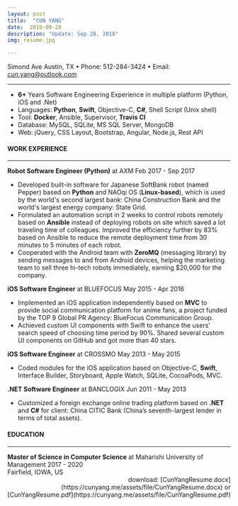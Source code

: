 ```yaml
---
layout: post
title:  "CUN YANG"
date:  2018-09-28  
description: "Update: Sep 28, 2018"
img: resume.jpg

---
```

<div id="container">
<p id="contact-info">Simond Ave Austin, TX • Phone: 512-284-3424 • Email: <a href="mailto:cun.yang@outlook.com">cun.yang@outlook.com</a></p>
<hr />


<ul>
<li>
  <b>6+</b> Years Software Engineering Experience in multiple platform (Python, iOS and .Net)
</li>
<li>
  Languages: <b>Python</b>, <b>Swift</b>, Objective-C, <b>C#</b>, Shell Script (Unix shell)
</li>
<li>
  Tool: <b>Docker</b>, Ansible, Supervisor, <b>Travis CI</b>
</li>
<li>
  Database: MySQL, SQLite, MS SQL Server, MongoDB
</li>
<li>
  Web: jQuery, CSS Layout, Bootstrap, Angular, Node.js, Rest API
</li>
</ul>

<div class="work-ex-container">
  <h4>WORK EXPERIENCE</h4>
<hr />

<div>
   <b>Robot Software Engineer (Python)</b> at AXM                                                                              <span>Feb 2017 - Sep 2017</span>

   <ul>
    <li>
  Developed built-in software for Japanese SoftBank robot (named Pepper) based on <b>Python</b> and NAOqi OS (<b>Linux-based</b>), which is used by the world's second largest bank:  China Construction Bank and the world's largest energy company:  State Grid.
</li>
<li>
  Formulated an automation script in 2 weeks to control robots remotely based on <b>Ansible</b> instead of deploying robots on site which saved a lot traveling time of colleagues. Improved the efficiency further by 83% based on Ansible to reduce the remote deployment time from 30 minutes to 5 minutes of each robot.
  </li>
  <li>
  Cooperated with the Android team with <b>ZeroMQ</b> (messaging library) by sending messages to and from Android devices, helping the marketing team to sell three hi-tech robots immediately, earning $20,000 for the company.
  </li>
  </ul>

</div>

  <div>

  <b>iOS Software Engineer</b> at BLUEFOCUS                                                                                   <span>May 2015 - Apr 2016</span>
  <ul>
  <li>
  Implemented an iOS application independently based on <b>MVC</b> to provide social communication platform for anime fans, a project funded by the TOP 9 Global PR Agency: BlueFocus Communication Group.
  </li>
  <li>
  Achieved custom UI components with Swift to enhance the users’ search speed of choosing time period by 90%. Shared several custom UI components on GitHub and got more than 40 stars.
  </li>
  </ul>
</div>

  <div>
  <b>iOS Software Engineer</b> at CROSSMO                                                                                      <span>May 2013 - May 2015</span>
  <ul>
  <li>
  Coded modules for the iOS application based on Objective-C, <b>Swift</b>, Interface Builder, Storyboard, Apple Watch, SQLite, CocoaPods, MVC.
  </li>
  </ul>
</div>

  <div>
  <b>.NET Software Engineer</b> at BANCLOGIX                                                                                 <span>Jun 2011 - May 2013</span>
  <ul>
  <li>
  Customized a foreign exchange online trading platform based on <b>.NET</b> and <b>C#</b> for client:  China CITIC Bank (China’s seventh-largest lender in terms of total assets).
  </li>
  </ul>
</div>

</div>

<div class="edu-container">


  <h4>EDUCATION</h4>
  <hr />
  <b>Master of Science in Computer Science</b> at Maharishi University of Management                                  <span>2017 - 2020</span>
  <br/>
  Fairfield, IOWA, US
</div>

<div style="text-align: right" markdown="1">
download: [CunYangResume.docx](https://cunyang.me/assets/file/CunYangResume.docx) or [CunYangResume.pdf](https://cunyang.me/assets/file/CunYangResume.pdf)
</div>
</div>
